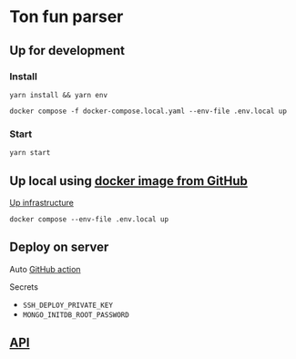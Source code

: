 # Ton fun parser
## Up for development
### Install
```shell
yarn install && yarn env
```

```shell
docker compose -f docker-compose.local.yaml --env-file .env.local up
```

### Start
```shell
yarn start
```

## Up local using [docker image from GitHub](https://github.com/kokkekpek/ton-fun-parser/pkgs/container/ton-fun-parser)
[Up infrastructure](https://github.com/kokkekpek/ton-fun-infrastructure#readme)
```shell
docker compose --env-file .env.local up
```

## Deploy on server
Auto [GitHub action](https://github.com/kokkekpek/ton-fun-parser/actions/workflows/deploy.yml)

Secrets
* `SSH_DEPLOY_PRIVATE_KEY`
* `MONGO_INITDB_ROOT_PASSWORD`

## [API](API.md)